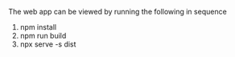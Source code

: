 The web app can be viewed by running the following in sequence
1. npm install
2. npm run build
3. npx serve -s dist
